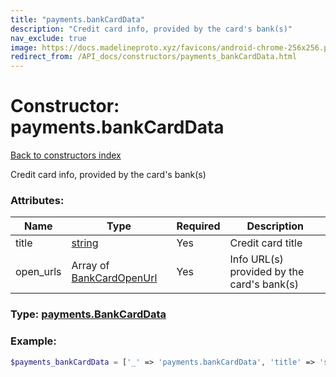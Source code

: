 ```yaml
---
title: "payments.bankCardData"
description: "Credit card info, provided by the card's bank(s)"
nav_exclude: true
image: https://docs.madelineproto.xyz/favicons/android-chrome-256x256.png
redirect_from: /API_docs/constructors/payments_bankCardData.html
---
```

# Constructor: payments.bankCardData  
[Back to constructors index](/API_docs/constructors/index.html)



Credit card info, provided by the card's bank(s)

### Attributes:

| Name     |    Type       | Required | Description |
|----------|---------------|----------|-------------|
|title|[string](/API_docs/types/string.html) | Yes|Credit card title|
|open\_urls|Array of [BankCardOpenUrl](/API_docs/types/BankCardOpenUrl.html) | Yes|Info URL(s) provided by the card's bank(s)|



### Type: [payments.BankCardData](/API_docs/types/payments.BankCardData.html)


### Example:

```php
$payments_bankCardData = ['_' => 'payments.bankCardData', 'title' => 'string', 'open_urls' => [BankCardOpenUrl, BankCardOpenUrl]];
```  
